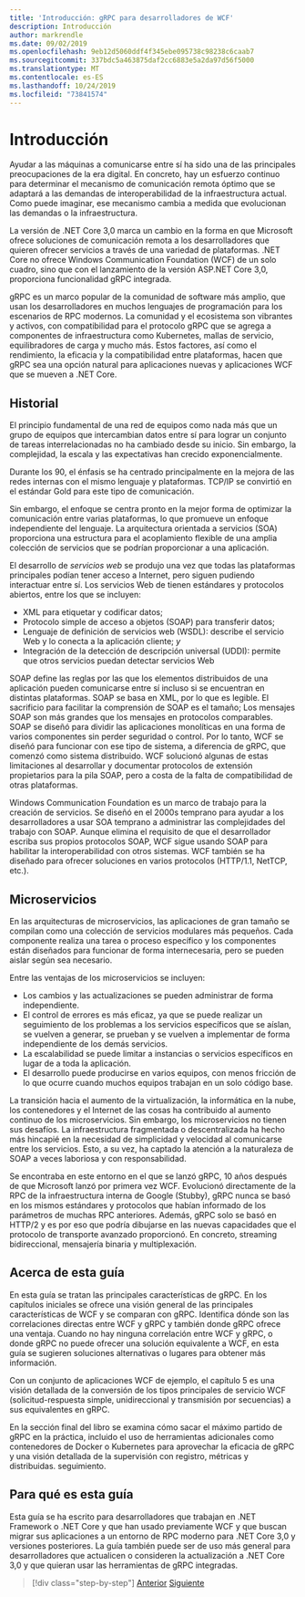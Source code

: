```yaml
---
title: 'Introducción: gRPC para desarrolladores de WCF'
description: Introducción
author: markrendle
ms.date: 09/02/2019
ms.openlocfilehash: 9eb12d5060ddf4f345ebe095738c98238c6caab7
ms.sourcegitcommit: 337bdc5a463875daf2cc6883e5a2da97d56f5000
ms.translationtype: MT
ms.contentlocale: es-ES
ms.lasthandoff: 10/24/2019
ms.locfileid: "73841574"
---
```

# <a name="introduction"></a>Introducción

Ayudar a las máquinas a comunicarse entre sí ha sido una de las principales preocupaciones de la era digital. En concreto, hay un esfuerzo continuo para determinar el mecanismo de comunicación remota óptimo que se adaptará a las demandas de interoperabilidad de la infraestructura actual. Como puede imaginar, ese mecanismo cambia a medida que evolucionan las demandas o la infraestructura.

La versión de .NET Core 3,0 marca un cambio en la forma en que Microsoft ofrece soluciones de comunicación remota a los desarrolladores que quieren ofrecer servicios a través de una variedad de plataformas. .NET Core no ofrece Windows Communication Foundation (WCF) de un solo cuadro, sino que con el lanzamiento de la versión ASP.NET Core 3,0, proporciona funcionalidad gRPC integrada.

gRPC es un marco popular de la comunidad de software más amplio, que usan los desarrolladores en muchos lenguajes de programación para los escenarios de RPC modernos. La comunidad y el ecosistema son vibrantes y activos, con compatibilidad para el protocolo gRPC que se agrega a componentes de infraestructura como Kubernetes, mallas de servicio, equilibradores de carga y mucho más. Estos factores, así como el rendimiento, la eficacia y la compatibilidad entre plataformas, hacen que gRPC sea una opción natural para aplicaciones nuevas y aplicaciones WCF que se mueven a .NET Core.

## <a name="history"></a>Historial

El principio fundamental de una red de equipos como nada más que un grupo de equipos que intercambian datos entre sí para lograr un conjunto de tareas interrelacionadas no ha cambiado desde su inicio. Sin embargo, la complejidad, la escala y las expectativas han crecido exponencialmente.  

Durante los 90, el énfasis se ha centrado principalmente en la mejora de las redes internas con el mismo lenguaje y plataformas. TCP/IP se convirtió en el estándar Gold para este tipo de comunicación.

Sin embargo, el enfoque se centra pronto en la mejor forma de optimizar la comunicación entre varias plataformas, lo que promueve un enfoque independiente del lenguaje. La arquitectura orientada a servicios (SOA) proporciona una estructura para el acoplamiento flexible de una amplia colección de servicios que se podrían proporcionar a una aplicación.

El desarrollo de *servicios web* se produjo una vez que todas las plataformas principales podían tener acceso a Internet, pero siguen pudiendo interactuar entre sí. Los servicios Web de tienen estándares y protocolos abiertos, entre los que se incluyen:

- XML para etiquetar y codificar datos;
- Protocolo simple de acceso a objetos (SOAP) para transferir datos;
- Lenguaje de definición de servicios web (WSDL): describe el servicio Web y lo conecta a la aplicación cliente; *y*
- Integración de la detección de descripción universal (UDDI): permite que otros servicios puedan detectar servicios Web

SOAP define las reglas por las que los elementos distribuidos de una aplicación pueden comunicarse entre sí incluso si se encuentran en distintas plataformas. SOAP se basa en XML, por lo que es legible. El sacrificio para facilitar la comprensión de SOAP es el tamaño; Los mensajes SOAP son más grandes que los mensajes en protocolos comparables. SOAP se diseñó para dividir las aplicaciones monolíticas en una forma de varios componentes sin perder seguridad o control. Por lo tanto, WCF se diseñó para funcionar con ese tipo de sistema, a diferencia de gRPC, que comenzó como sistema distribuido. WCF solucionó algunas de estas limitaciones al desarrollar y documentar protocolos de extensión propietarios para la pila SOAP, pero a costa de la falta de compatibilidad de otras plataformas.

Windows Communication Foundation es un marco de trabajo para la creación de servicios. Se diseñó en el 2000s temprano para ayudar a los desarrolladores a usar SOA temprano a administrar las complejidades del trabajo con SOAP. Aunque elimina el requisito de que el desarrollador escriba sus propios protocolos SOAP, WCF sigue usando SOAP para habilitar la interoperabilidad con otros sistemas. WCF también se ha diseñado para ofrecer soluciones en varios protocolos (HTTP/1.1, NetTCP, etc.).

## <a name="microservices"></a>Microservicios

En las arquitecturas de microservicios, las aplicaciones de gran tamaño se compilan como una colección de servicios modulares más pequeños. Cada componente realiza una tarea o proceso específico y los componentes están diseñados para funcionar de forma internecesaria, pero se pueden aislar según sea necesario.

Entre las ventajas de los microservicios se incluyen:

- Los cambios y las actualizaciones se pueden administrar de forma independiente.
- El control de errores es más eficaz, ya que se puede realizar un seguimiento de los problemas a los servicios específicos que se aíslan, se vuelven a generar, se prueban y se vuelven a implementar de forma independiente de los demás servicios.
- La escalabilidad se puede limitar a instancias o servicios específicos en lugar de a toda la aplicación.
- El desarrollo puede producirse en varios equipos, con menos fricción de lo que ocurre cuando muchos equipos trabajan en un solo código base.

La transición hacia el aumento de la virtualización, la informática en la nube, los contenedores y el Internet de las cosas ha contribuido al aumento continuo de los microservicios. Sin embargo, los microservicios no tienen sus desafíos. La infraestructura fragmentada o descentralizada ha hecho más hincapié en la necesidad de simplicidad y velocidad al comunicarse entre los servicios. Esto, a su vez, ha captado la atención a la naturaleza de SOAP a veces laboriosa y con responsabilidad.

Se encontraba en este entorno en el que se lanzó gRPC, 10 años después de que Microsoft lanzó por primera vez WCF. Evolucionó directamente de la RPC de la infraestructura interna de Google (Stubby), gRPC nunca se basó en los mismos estándares y protocolos que habían informado de los parámetros de muchas RPC anteriores. Además, gRPC solo se basó en HTTP/2 y es por eso que podría dibujarse en las nuevas capacidades que el protocolo de transporte avanzado proporcionó. En concreto, streaming bidireccional, mensajería binaria y multiplexación.

## <a name="about-this-guide"></a>Acerca de esta guía

En esta guía se tratan las principales características de gRPC. En los capítulos iniciales se ofrece una visión general de las principales características de WCF y se comparan con gRPC. Identifica dónde son las correlaciones directas entre WCF y gRPC y también donde gRPC ofrece una ventaja. Cuando no hay ninguna correlación entre WCF y gRPC, o donde gRPC no puede ofrecer una solución equivalente a WCF, en esta guía se sugieren soluciones alternativas o lugares para obtener más información.

Con un conjunto de aplicaciones WCF de ejemplo, el capítulo 5 es una visión detallada de la conversión de los tipos principales de servicio WCF (solicitud-respuesta simple, unidireccional y transmisión por secuencias) a sus equivalentes en gRPC.

En la sección final del libro se examina cómo sacar el máximo partido de gRPC en la práctica, incluido el uso de herramientas adicionales como contenedores de Docker o Kubernetes para aprovechar la eficacia de gRPC y una visión detallada de la supervisión con registro, métricas y distribuidas. seguimiento.

## <a name="whom-this-guide-is-for"></a>Para qué es esta guía

Esta guía se ha escrito para desarrolladores que trabajan en .NET Framework o .NET Core y que han usado previamente WCF y que buscan migrar sus aplicaciones a un entorno de RPC moderno para .NET Core 3,0 y versiones posteriores. La guía también puede ser de uso más general para desarrolladores que actualicen o consideren la actualización a .NET Core 3,0 y que quieran usar las herramientas de gRPC integradas.

>[!div class="step-by-step"]
>[Anterior](index.md)
>[Siguiente](grpc-overview.md)
